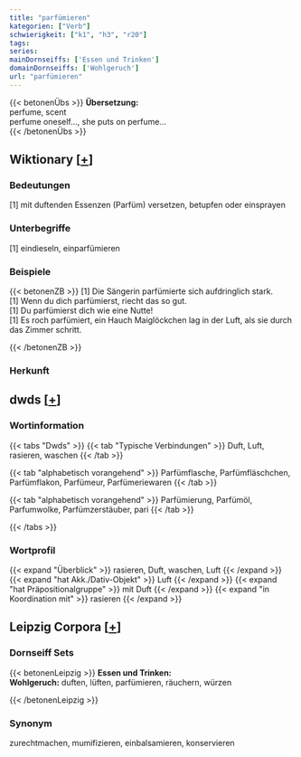 ```yaml
---
title: "parfümieren"
kategorien: ["Verb"]
schwierigkeit: ["k1", "h3", "r20"]
tags:
series:
mainDornseiffs: ['Essen und Trinken']
domainDornseiffs: ['Wohlgeruch']
url: "parfümieren"
---
```


{{< betonenÜbs >}}
**Übersetzung:**  
perfume, scent  
perfume oneself..., she puts on perfume...  
{{< /betonenÜbs >}}

## Wiktionary [[+](https://de.wiktionary.org/wiki/parfümieren)]

### Bedeutungen
[1] mit duftenden Essenzen (Parfüm) versetzen, betupfen oder einsprayen  

### Unterbegriffe
[1] eindieseln, einparfümieren  

### Beispiele
{{< betonenZB >}}
[1] Die Sängerin parfümierte sich aufdringlich stark.  
[1] Wenn du dich parfümierst, riecht das so gut.  
[1] Du parfümierst dich wie eine Nutte!  
[1] Es roch parfümiert, ein Hauch Maiglöckchen lag in der Luft, als sie durch das Zimmer schritt.  

{{< /betonenZB >}}
### Herkunft



## dwds [[+](https://www.dwds.de/wb/parfümieren)]

### Wortinformation
{{< tabs "Dwds" >}}
{{< tab "Typische Verbindungen" >}}
Duft, Luft, rasieren, waschen
{{< /tab >}}

{{< tab "alphabetisch vorangehend" >}}
Parfümflasche, Parfümfläschchen, Parfümflakon, Parfümeur, Parfümeriewaren
{{< /tab >}}

{{< tab "alphabetisch vorangehend" >}}
Parfümierung, Parfümöl, Parfumwolke, Parfümzerstäuber, pari
{{< /tab >}}

{{< /tabs >}}

### Wortprofil
{{< expand "Überblick" >}} rasieren, Duft, waschen, Luft {{< /expand >}}
{{< expand "hat Akk./Dativ-Objekt" >}} Luft {{< /expand >}}
{{< expand "hat Präpositionalgruppe" >}} mit Duft {{< /expand >}}
{{< expand "in Koordination mit" >}} rasieren {{< /expand >}}

## Leipzig Corpora [[+](https://corpora.uni-leipzig.de/en/res?word=parfümieren&corpusId=deu_newscrawl-public_2018)]

### Dornseiff Sets
{{< betonenLeipzig >}}
**Essen und Trinken:**  
**Wohlgeruch:** duften, lüften, parfümieren, räuchern, würzen  

{{< /betonenLeipzig >}}

### Synonym
zurechtmachen, mumifizieren, einbalsamieren, konservieren

